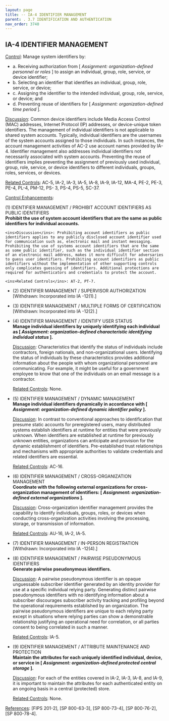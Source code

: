 ```yaml
---
layout: page
title: -- IA-4 IDENTIFIER MANAGEMENT 
parent: . 3.7 IDENTIFICATION AND AUTHENTICATION 
nav_order: 3740 
---
```


## IA-4 IDENTIFIER MANAGEMENT

<ins>Control</ins>: Manage system identifiers by:
* a. Receiving authorization from [ _Assignment: organization-defined personnel or roles_ ] to assign an individual, group, role, service, or device identifier;
* b. Selecting an identifier that identifies an individual, group, role, service, or device;
* c. Assigning the identifier to the intended individual, group, role, service, or device; and
* d. Preventing reuse of identifiers for [ _Assignment: organization-defined time period_ ].

<ins>Discussion</ins>: Common device identifiers include Media Access Control (MAC) addresses, Internet Protocol (IP) addresses, or device-unique token identifiers. The management of individual identifiers is not applicable to shared system accounts. Typically, individual identifiers are the usernames of the system accounts assigned to those individuals. In such instances, the account management activities of AC-2 use account names provided by IA-4. Identifier management also addresses individual identifiers not necessarily associated with system accounts. Preventing the reuse of identifiers implies preventing the assignment of previously used individual, group, role, service, or device identifiers to different individuals, groups, roles, services, or devices.

<ins>Related Controls</ins>: AC-5, IA-2, IA-3, IA-5, IA-8, IA-9, IA-12, MA-4, PE-2, PE-3, PE-4, PL-4, PM-12, PS- 3, PS-4, PS-5, SC-37.

<ins>Control Enhancements</ins>:

(1) IDENTIFIER MANAGEMENT / PROHIBIT ACCOUNT IDENTIFIERS AS PUBLIC IDENTIFIERS<br>
**Prohibit the use of system account identifiers that are the same as public identifiers for individual accounts.**

    <ins>Discussion</ins>: Prohibiting account identifiers as public identifiers applies to any publicly disclosed account identifier used for communication such as, electronic mail and instant messaging. Prohibiting the use of systems account identifiers that are the same as some public identifier, such as the individual identifier section of an electronic mail address, makes it more difficult for adversaries to guess user identifiers. Prohibiting account identifiers as public identifiers without the implementation of other supporting controls only complicates guessing of identifiers. Additional protections are required for authenticators and credentials to protect the account.

    <ins>Related Controls</ins>: AT-2, PT-7.

* (2) IDENTIFIER MANAGEMENT / SUPERVISOR AUTHORIZATION<br>
[Withdrawn: Incorporated into IA -12(1).]

* (3) IDENTIFIER MANAGEMENT / MULTIPLE FORMS OF CERTIFICATION<br>
[Withdrawn: Incorporated into IA -12(2).]

* (4) IDENTIFIER MANAGEMENT / IDENTIFY USER STATUS<br>
**Manage individual identifiers by uniquely identifying each individual as [ _Assignment: organization-defined characteristic identifying individual status_ ].**

    <ins>Discussion</ins>: Characteristics that identify the status of individuals include contractors, foreign nationals, and non-organizational users. Identifying the status of individuals by these characteristics provides additional information about the people with whom organizational personnel are communicating. For example, it might be useful for a government employee to know that one of the individuals on an email message is a contractor.

    <ins>Related Controls</ins>: None.

* (5) IDENTIFIER MANAGEMENT / DYNAMIC MANAGEMENT<br>
**Manage individual identifiers dynamically in accordance with [ _Assignment: organization-defined dynamic identifier policy_ ].**

    <ins>Discussion</ins>: In contrast to conventional approaches to identification that presume static accounts for preregistered users, many distributed systems establish identifiers at runtime for entities that were previously unknown. When identifiers are established at runtime for previously unknown entities, organizations can anticipate and provision for the dynamic establishment of identifiers. Pre-established trust relationships and mechanisms with appropriate authorities to validate credentials and related identifiers are essential.

    <ins>Related Controls</ins>: AC-16.

* (6) IDENTIFIER MANAGEMENT / CROSS-ORGANIZATION MANAGEMENT<br>
**Coordinate with the following external organizations for cross-organization management of identifiers: [ _Assignment: organization-defined external organizations_ ].**

    <ins>Discussion</ins>: Cross-organization identifier management provides the capability to identify individuals, groups, roles, or devices when conducting cross-organization activities involving the processing, storage, or transmission of information.

    <ins>Related Controls</ins>: AU-16, IA-2, IA-5.

* (7) IDENTIFIER MANAGEMENT / IN-PERSON REGISTRATION<br>
[Withdrawn: Incorporated into IA -12(4).]

* (8) IDENTIFIER MANAGEMENT / PAIRWISE PSEUDONYMOUS IDENTIFIERS<br>
**Generate pairwise pseudonymous identifiers.**

    <ins>Discussion</ins>: A pairwise pseudonymous identifier is an opaque unguessable subscriber identifier generated by an identity provider for use at a specific individual relying party. Generating distinct pairwise pseudonymous identifiers with no identifying information about a subscriber discourages subscriber activity tracking and profiling beyond the operational requirements established by an organization. The pairwise pseudonymous identifiers are unique to each relying party except in situations where relying parties can show a demonstrable relationship justifying an operational need for correlation, or all parties consent to being correlated in such a manner.
    
    <ins>Related Controls</ins>: IA-5.

* (9) IDENTIFIER MANAGEMENT / ATTRIBUTE MAINTENANCE AND PROTECTION<br>
**Maintain the attributes for each uniquely identified individual, device, or service in [ _Assignment: organization-defined protected central storage_ ].**

    <ins>Discussion</ins>: For each of the entities covered in IA-2, IA-3, IA-8, and IA-9, it is important to maintain the attributes for each authenticated entity on an ongoing basis in a central (protected) store.

    <ins>Related Controls</ins>: None.

<ins>References</ins>: [FIPS 201-2], [SP 800-63-3], [SP 800-73-4], [SP 800-76-2], [SP 800-78-4].

